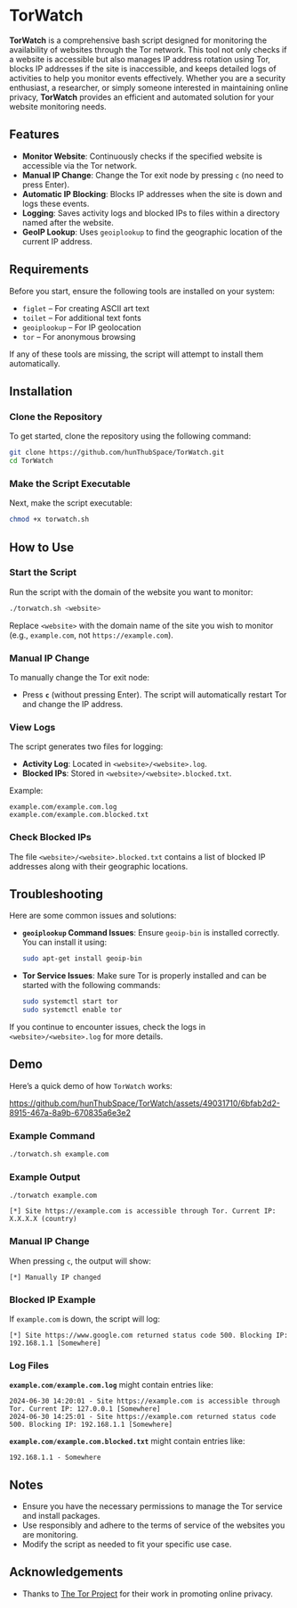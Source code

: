 # TorWatch

**TorWatch** is a comprehensive bash script designed for monitoring the availability of websites through the Tor network. This tool not only checks if a website is accessible but also manages IP address rotation using Tor, blocks IP addresses if the site is inaccessible, and keeps detailed logs of activities to help you monitor events effectively. Whether you are a security enthusiast, a researcher, or simply someone interested in maintaining online privacy, **TorWatch** provides an efficient and automated solution for your website monitoring needs.

## Features

- **Monitor Website**: Continuously checks if the specified website is accessible via the Tor network.
- **Manual IP Change**: Change the Tor exit node by pressing `c` (no need to press Enter).
- **Automatic IP Blocking**: Blocks IP addresses when the site is down and logs these events.
- **Logging**: Saves activity logs and blocked IPs to files within a directory named after the website.
- **GeoIP Lookup**: Uses `geoiplookup` to find the geographic location of the current IP address.

## Requirements

Before you start, ensure the following tools are installed on your system:

- `figlet` – For creating ASCII art text
- `toilet` – For additional text fonts
- `geoiplookup` – For IP geolocation
- `tor` – For anonymous browsing

If any of these tools are missing, the script will attempt to install them automatically.

## Installation

### Clone the Repository

To get started, clone the repository using the following command:

```bash
git clone https://github.com/hunThubSpace/TorWatch.git
cd TorWatch
```

### Make the Script Executable

Next, make the script executable:

```bash
chmod +x torwatch.sh
```

## How to Use

### Start the Script

Run the script with the domain of the website you want to monitor:

```bash
./torwatch.sh <website>
```

Replace `<website>` with the domain name of the site you wish to monitor (e.g., `example.com`, not `https://example.com`).

### Manual IP Change

To manually change the Tor exit node:

- Press **`c`** (without pressing Enter). The script will automatically restart Tor and change the IP address.

### View Logs

The script generates two files for logging:

- **Activity Log**: Located in `<website>/<website>.log`.
- **Blocked IPs**: Stored in `<website>/<website>.blocked.txt`.

Example:

```text
example.com/example.com.log
example.com/example.com.blocked.txt
```

### Check Blocked IPs

The file `<website>/<website>.blocked.txt` contains a list of blocked IP addresses along with their geographic locations.

## Troubleshooting

Here are some common issues and solutions:

- **`geoiplookup` Command Issues**: Ensure `geoip-bin` is installed correctly. You can install it using:

    ```bash
    sudo apt-get install geoip-bin
    ```

- **Tor Service Issues**: Make sure Tor is properly installed and can be started with the following commands:

    ```bash
    sudo systemctl start tor
    sudo systemctl enable tor
    ```

If you continue to encounter issues, check the logs in `<website>/<website>.log` for more details.

## Demo

Here’s a quick demo of how `TorWatch` works:


https://github.com/hunThubSpace/TorWatch/assets/49031710/6bfab2d2-8915-467a-8a9b-670835a6e3e2





### Example Command

```bash
./torwatch.sh example.com
```

### Example Output

```text
./torwatch example.com

[*] Site https://example.com is accessible through Tor. Current IP: X.X.X.X (country)
```

### Manual IP Change

When pressing `c`, the output will show:

```text
[*] Manually IP changed
```

### Blocked IP Example

If `example.com` is down, the script will log:

```text
[*] Site https://www.google.com returned status code 500. Blocking IP: 192.168.1.1 [Somewhere]
```

### Log Files

**`example.com/example.com.log`** might contain entries like:

```text
2024-06-30 14:20:01 - Site https://example.com is accessible through Tor. Current IP: 127.0.0.1 [Somewhere]
2024-06-30 14:25:01 - Site https://example.com returned status code 500. Blocking IP: 192.168.1.1 [Somewhere]
```

**`example.com/example.com.blocked.txt`** might contain entries like:

```text
192.168.1.1 - Somewhere
```
## Notes

- Ensure you have the necessary permissions to manage the Tor service and install packages.
- Use responsibly and adhere to the terms of service of the websites you are monitoring.
- Modify the script as needed to fit your specific use case.

## Acknowledgements

- Thanks to [The Tor Project](https://www.torproject.org/) for their work in promoting online privacy.

